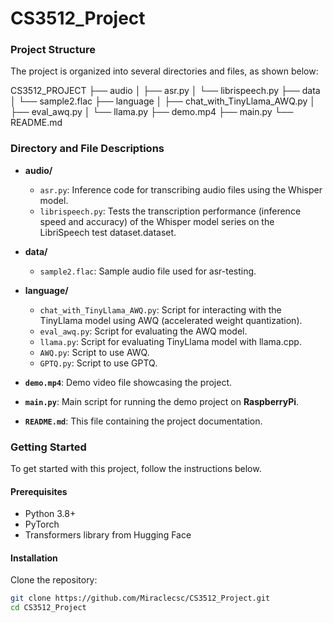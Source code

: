 # CS3512_Project
### Project Structure

The project is organized into several directories and files, as shown below:

CS3512_PROJECT
├── audio
│ ├── asr.py
│ └── librispeech.py
├── data
│ └── sample2.flac
├── language
│ ├── chat_with_TinyLlama_AWQ.py
│ ├── eval_awq.py
│ └── llama.py
├── demo.mp4
├── main.py
└── README.md

### Directory and File Descriptions

- **audio/**
  - `asr.py`: Inference code for transcribing audio files using the Whisper model.
  - `librispeech.py`: Tests the transcription performance (inference speed and accuracy) of the Whisper model series on the LibriSpeech test dataset.dataset.

- **data/**
  - `sample2.flac`: Sample audio file used for asr-testing.

- **language/**
  - `chat_with_TinyLlama_AWQ.py`: Script for interacting with the TinyLlama model using AWQ (accelerated weight quantization).
  - `eval_awq.py`: Script for evaluating the AWQ model.
  - `llama.py`: Script for evaluating TinyLlama model with llama.cpp.
  - `AWQ.py`: Script to use AWQ.
  - `GPTQ.py`: Script to use GPTQ.

- **`demo.mp4`**: Demo video file showcasing the project.

- **`main.py`**: Main script for running the demo project on **RaspberryPi**.

- **`README.md`**: This file containing the project documentation.

### Getting Started

To get started with this project, follow the instructions below.

#### Prerequisites

- Python 3.8+
- PyTorch
- Transformers library from Hugging Face

#### Installation

Clone the repository:
   ```sh
   git clone https://github.com/Miraclecsc/CS3512_Project.git
   cd CS3512_Project
